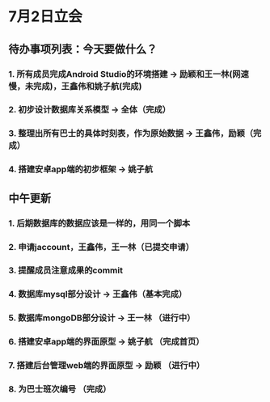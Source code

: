 # 7月2日立会

## 待办事项列表：今天要做什么？
### 1. 所有成员完成Android Studio的环境搭建 -> 励颖和王一林(网速慢，未完成)，王鑫伟和姚子航(完成)
### 2. 初步设计数据库关系模型 -> 全体（完成）
### 3. 整理出所有巴士的具体时刻表，作为原始数据 -> 王鑫伟，励颖（完成）
### 4. 搭建安卓app端的初步框架 -> 姚子航

## 中午更新
### 1. 后期数据库的数据应该是一样的，用同一个脚本
### 2. 申请jaccount，王鑫伟，王一林（已提交申请）
### 3. 提醒成员注意成果的commit
### 4. 数据库mysql部分设计 -> 王鑫伟（基本完成）
### 5. 数据库mongoDB部分设计 -> 王一林 （进行中）
### 6. 搭建安卓app端的界面原型 -> 姚子航 （完成首页）
### 7. 搭建后台管理web端的界面原型 -> 励颖 （进行中）
### 8. 为巴士班次编号 （完成）